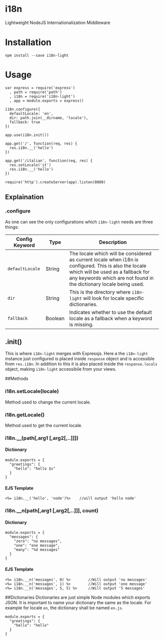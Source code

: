 # i18n
Lightweight NodeJS Internationalization Middleware

# Installation

    npm install --save i18n-light

# Usage

    var express = require('express')
      , path = require('path')
      , i18n = require('i18n-light')
      , app = module.exports = express()
    
    i18n.configure({
      defaultLocale: 'en',
      dir: path.join(__dirname, 'locale'),
      fallback: true
    })
    
    app.use(i18n.init())
    
    app.get('/', function(req, res) {
      res.i18n.__('hello')
    })
    
    app.get('/italian', function(req, res) {
      res.setLocale('it')
      res.i18n.__('hello')
    })
    
    require('http').createServer(app).listen(8080)

## Explaination

### .configure
As one can see the only configurations which `i18n-light` needs are three things:

| Config Keyword | Type | Description |
|----------------|------|-------------|
| `defaultLocale` | String | The locale which will be considered as current locale when i18n is configured. This is also the locale which will be used as a fallback for any keywords which are not found in the dictionary locale being used. |
| `dir` | String | This is the directory where `i18n-light` will look for locale specific dictionaries. |
| `fallback` | Boolean  | Indicates whether to use the default locale as a fallback when a keyword is missing. |

## .init()
This is where `i18n-light` merges with Expressjs. Here a the `i18n-light` instance just configured is placed inside `response` object and is accessible from `res.i18n`. In addition to this it is also placed inside the `response.locals` object, making `i18n-light` accessibile from your views.

##Methods
### i18n.setLocale(locale)
Method used to change the current locale.

### i18n.getLocale()
Method used to get the current locale.

### i18n.__(path[,arg1 [,arg2[,..]]])

#### Dictionary
    module.exports = {
      "greetings": {
        "hello": "hello $s"
      }
    }

#### EJS Template
    <%= i18n.__('hello', 'node')%>    //will output 'hello node'

### i18n.__n(path[,arg1 [,arg2[,..]]], count)

#### Dictionary
    module.exports = {
      "messages": {
        "zero": "no messages",
        "one": "one message",
        "many": "%d messages"
      }
    }

#### EJS Template
    <%= i18n.__n('messages', 0) %>        //Will output 'no messages'
    <%= i18n.__n('messages', 1) %>        //Will output 'one message'
    <%= i18n.__n('messages', 5, 5) %>     //Will output '5 messages'

##Dictionaries
Dictionaries are just simple Node modules which exports JSON. It is important to name your dictionary the same as the locale. For example for locale `en`, the dictionary shall be named `en.js`.

    module.exports = {
      "greetings": {
        "hello": "hello"
      }
    }
